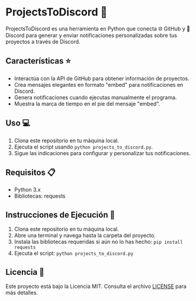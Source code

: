 # ProjectsToDiscord 🚀

ProjectsToDiscord es una herramienta en Python que conecta 🌐 GitHub y 🚀 Discord para generar y enviar notificaciones personalizadas sobre tus proyectos a través de Discord.

## Características ⭐

- Interactúa con la API de GitHub para obtener información de proyectos.
- Crea mensajes elegantes en formato "embed" para notificaciones en Discord.
- Genera notificaciones cuando ejecutas manualmente el programa.
- Muestra la marca de tiempo en el pie del mensaje "embed".

## Uso 💻

1. Clona este repositorio en tu máquina local.
2. Ejecuta el script usando `python projects_to_discord.py`.
3. Sigue las indicaciones para configurar y personalizar tus notificaciones.

## Requisitos 📋

- Python 3.x
- Bibliotecas: requests

## Instrucciones de Ejecución 🚀

1. Clona este repositorio en tu máquina local.
2. Abre una terminal y navega hasta la carpeta del proyecto.
3. Instala las bibliotecas requeridas si aún no lo has hecho: `pip install requests`
4. Ejecuta el script: `python projects_to_discord.py`

## Licencia 📄

Este proyecto está bajo la Licencia MIT. Consulta el archivo [LICENSE](LICENSE) para más detalles.
